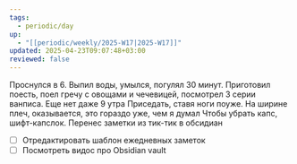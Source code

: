 ```yaml
---
tags:
  - periodic/day
up:
  - "[[periodic/weekly/2025-W17|2025-W17]]"
updated: 2025-04-23T09:07:48+03:00
reviewed: false
---
```


Проснулся в 6. Выпил воды, умылся, погулял 30 минут. Приготовил поесть, поел гречу с овощами и чечевицей, посмотрел 3 серии ванписа. Еще нет даже 9 утра
Приседать, ставя ноги поуже. На ширине плеч, оказывается, это гораздо уже, чем я думал
Чтобы убрать капс, шифт-капслок.
Перенес заметки из тик-тик в обсидиан
- [ ] Отредактировать шаблон ежедневных заметок
- [ ] Посмотреть видос про Obsidian vault
